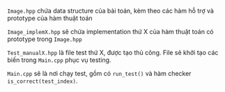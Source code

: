 `Image.hpp` chứa data structure của bài toán, kèm theo các hàm hỗ trợ và prototype của hàm thuật toán

`Image_implemX.hpp` sẽ chứa implementation thứ X của hàm thuật toán có prototype trong `Image.hpp`

`Test_manualX.hpp` là file test thứ X, được tạo thủ công. File sẽ khởi tạo các biến trong `Main.cpp` phục vụ testing.

`Main.cpp` sẽ là nơi chạy test, gồm có `run_test()` và hàm checker `is_correct(test_index)`.